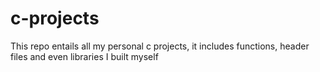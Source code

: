 # c-projects
This repo entails all my personal c projects, it includes functions, header files and even libraries I built myself
